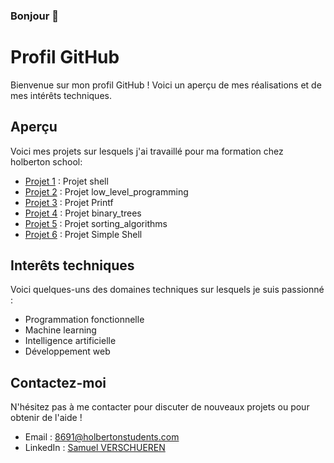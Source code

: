 ### Bonjour 👋

<!--
**Ezio-33/Ezio-33** is a ✨ _special_ ✨ repository because its `README.md` (this file) appears on your GitHub profile.

Here are some ideas to get you started:

- 🔭 Je travaille actuellement sur ...
- 🌱 J'apprends actuellement ...
- 👯 Je cherche à collaborer sur ...
- 🤔 Je cherche de l'aide pour ...
- 💬 Interrogez-moi sur ...
- 📫 Comment me joindre : ...
- 😄 Pronoms: ...
- ⚡ Faits amusants: ...
-->
# Profil GitHub

Bienvenue sur mon profil GitHub ! Voici un aperçu de mes réalisations et de mes intérêts techniques.

## Aperçu

Voici mes projets sur lesquels j'ai travaillé pour ma formation chez holberton school:

- [Projet 1](https://github.com/Ezio-33/holbertonschool-shell) : Projet shell
- [Projet 2](https://github.com/Ezio-33/holbertonschool-low_level_programming) : Projet low_level_programming
- [Projet 3](https://github.com/Ezio-33/holbertonschool-printf) : Projet Printf
- [Projet 4](https://github.com/Ezio-33/holbertonschool-binary_trees) : Projet binary_trees
- [Projet 5](https://github.com/Ezio-33/holbertonschool-sorting_algorithms) : Projet sorting_algorithms
- [Projet 6](https://github.com/Thomas3300000/holbertonschool-simple_shell/tree/Samuel) : Projet Simple Shell

## Interêts techniques

Voici quelques-uns des domaines techniques sur lesquels je suis passionné :

- Programmation fonctionnelle
- Machine learning
- Intelligence artificielle
- Développement web

## Contactez-moi

N'hésitez pas à me contacter pour discuter de nouveaux projets ou pour obtenir de l'aide !

- Email : 8691@holbertonstudents.com
- LinkedIn : [Samuel VERSCHUEREN]([https://www.linkedin.com/in/votrenom/](https://www.linkedin.com/in/samuel-verschueren-9b25621b2/))
